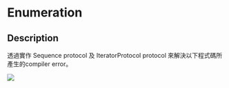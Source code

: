 # Enumeration



## Description

透過實作 Sequence protocol 及 IteratorProtocol protocol 來解決以下程式碼所產生的compiler error。

**![](https://lh4.googleusercontent.com/nYXQcQOFJqofUeCs3k22ROVz_VUbU9xW_oTrOgNa9HEcLRz6o-joXs4IUbCRQOBqW5CcWAxTiWGdqsniybs62R5Poc6YGfcRnDvbUzTdp0wzWAsYQIBvssrunoj36NBayKBuCuKmKWA)**

